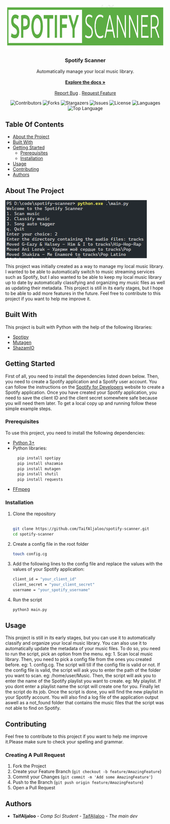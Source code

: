 <br/>
<p align="center">
  <a href="https://github.com/TaifAljaloo/Spotify-scanner">
    <img src="assets/logo.png" alt="Logo" width="956" height="138">
  </a>

  <h3 align="center">Spotify Scanner</h3>

  <p align="center">
    Automatically manage your local music library.
    <br/>
    <br/>
    <a href="https://github.com/TaifAljaloo/Spotify-scanner"><strong>Explore the docs »</strong></a>
    <br/>
    <br/>
    <a href="https://github.com/TaifAljaloo/Spotify-scanner/issues">Report Bug</a>
    .
    <a href="https://github.com/TaifAljaloo/Spotify-scanner/issues">Request Feature</a>
  </p>
</p>

<div align="center">

![Contributors](https://img.shields.io/github/contributors/TaifAljaloo/Spotify-scanner?color=dark-green) ![Forks](https://img.shields.io/github/forks/TaifAljaloo/Spotify-scanner?style=social) ![Stargazers](https://img.shields.io/github/stars/TaifAljaloo/Spotify-scanner?style=social) ![Issues](https://img.shields.io/github/issues/TaifAljaloo/Spotify-scanner) ![License](https://img.shields.io/github/license/TaifAljaloo/Spotify-scanner) ![Languages](https://img.shields.io/github/languages/count/TaifAljaloo/Spotify-scanner) ![Top Language](https://img.shields.io/github/languages/top/TaifAljaloo/Spotify-scanner)

</div>


## Table Of Contents

* [About the Project](#about-the-project)
* [Built With](#built-with)
* [Getting Started](#getting-started)
  * [Prerequisites](#prerequisites)
  * [Installation](#installation)
* [Usage](#usage)
* [Contributing](#contributing)
* [Authors](#authors)

## About The Project

![Screen Shot](assets/screenshot.png)

This project was initially created as a way to manage my local music library. I wanted to be able to automatically switch to music streaming services such as Spotify, but I also wanted to be able to keep my local music library up to date by automatically classifying and organizing my music files as well as updating their metadata. This project is still in its early stages, but I hope to be able to add more features in the future. Feel free to contribute to this project if you want to help me improve it.

## Built With

This project is built with Python with the help of the following libraries:

* [Spotipy](https://github.com/spotipy-dev/spotipy)
* [Mutagen](https://github.com/quodlibet/mutagen)
* [ShazamIO](https://github.com/dotX12/ShazamIO)

## Getting Started

First of all, you need to install the dependencies listed down below. Then, you need to create a Spotify application and a Spotify user account. You can follow the instructions on the [Spotify for Developers](https://developer.spotify.com/documentation/general/guides/app-settings/) website to create a Spotify application. Once you have created your Spotify application, you need to save the client ID and the client secret somewhere safe because you will need them later. 
To get a local copy up and running follow these simple example steps.

### Prerequisites

To use this project, you need to install the following dependencies:

- [Python 3+](https://www.python.org/downloads/)
- Python libraries:
  ```bash
    pip install spotipy
    pip install shazamio
    pip install mutagen
    pip install shutil
    pip install requests
    ```	
- [FFmpeg](https://ffmpeg.org/download.html)

### Installation

1. Clone the repository
   ```bash

   git clone https://github.com/TaifAljaloo/spotify-scanner.git
   cd spotify-scanner
    ```

2. Create a config file in the root folder 
    ```bash
    touch config.cg
    ```
3. Add the following lines to the config file and replace the values with the values of your Spotify application:
    ```bash
    client_id = "your_client_id"
    client_secret = "your_client_secret"
    username = "your_spotify_username"
    ```
4. Run the script
    ```bash
    python3 main.py
    ```

## Usage

This project is still in its early stages, but you can use it to automatically classify and organize your local music library. You can also use it to automatically update the metadata of your music files. To do so, you need to run the script, pick an option from the menu. eg: 1. Scan local music library. Then, you need to pick a config file from the ones you created before. eg: 1. config.cg.
The script will till if the config file is valid or not.
If the config file is valid, the script will ask you to enter the path of the folder you want to scan. eg: /home/user/Music. Then, the script will ask you to enter the name of the Spotify playlist you want to create. eg: My playlist. If you dont enter a playlist name the script will create one for you. Finally let the script do its job. Once the script is done, you will find the new playlist in your Spotify account. You will also find a log file of the application output aswell as a not_found folder that contains the music files that the script was not able to find on Spotify.


## Contributing

Feel free to contribute to this project if you want to help me improve it.Please make sure to check your spelling and grammar.

### Creating A Pull Request

1. Fork the Project
2. Create your Feature Branch (`git checkout -b feature/AmazingFeature`)
3. Commit your Changes (`git commit -m 'Add some AmazingFeature'`)
4. Push to the Branch (`git push origin feature/AmazingFeature`)
5. Open a Pull Request

## Authors

* **TaifAljaloo** - *Comp Sci Student* - [TaifAljaloo](https://github.com/TaifAljaloo) - *The main dev*
